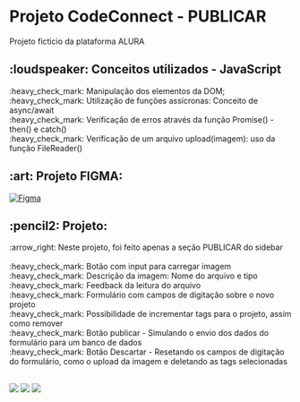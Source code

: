 <h1>Projeto CodeConnect - PUBLICAR</h1>
<p>Projeto ficticio da plataforma ALURA</p>


<h2>:loudspeaker: Conceitos utilizados - JavaScript</h2>

<p>
:heavy_check_mark: Manipulação dos elementos da DOM;</br>
:heavy_check_mark: Utilização de funções assícronas: Conceito de async/await</br>
:heavy_check_mark: Verificação de erros através da função Promise() - then() e catch()</br>
:heavy_check_mark: Verificação de um arquivo upload(imagem): uso da função FileReader() </br>
</p>

<h2> :art:  Projeto FIGMA:</h2>

[![Figma](https://img.shields.io/badge/Figma-F24E1E?style=for-the-badge&logo=figma&logoColor=white)](https://www.figma.com/community/file/1410409546403062951)

<h2>:pencil2: Projeto:</h2>

<p>:arrow_right:  Neste projeto, foi feito apenas a seção PUBLICAR do sidebar</br>
</br>
:heavy_check_mark: Botão com input para carregar imagem</br>
:heavy_check_mark: Descrição da imagem: Nome do arquivo e tipo</br>
:heavy_check_mark: Feedback da leitura do arquivo</br>
:heavy_check_mark: Formulário com campos de digitação sobre o novo projeto</br>
:heavy_check_mark: Possibilidade de incrementar tags para o projeto, assim como remover</br>
:heavy_check_mark: Botão publicar - Simulando o envio dos dados do formulário para um banco de dados</br>
:heavy_check_mark: Botão Descartar - Resetando os campos de digitação do formulário, como o upload da imagem e deletando as tags selecionadas</br>
</br>


</p>

<img src="https://github.com/danielcoosta1/CodeConnect/blob/main/assets/img/exemplo_projeto.PNG?raw=true"> 
<img src="https://github.com/danielcoosta1/CodeConnect/blob/main/assets/img/exemplo2.PNG?raw=true">
<img src="https://github.com/danielcoosta1/CodeConnect/blob/main/assets/img/exemplo3.PNG?raw=true">
